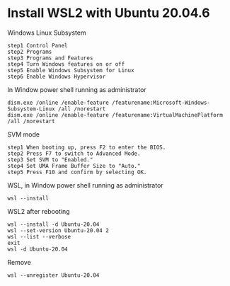 # Install WSL2 with Ubuntu 20.04.6

Windows Linux Subsystem
```
step1 Control Panel
step2 Programs
step3 Programs and Features
step4 Turn Windows features on or off
step5 Enable Windows Subsystem for Linux
step6 Enable Windows Hypervisor

```

In Window power shell running as administrator
```
dism.exe /online /enable-feature /featurename:Microsoft-Windows-Subsystem-Linux /all /norestart
dism.exe /online /enable-feature /featurename:VirtualMachinePlatform /all /norestart
```


SVM mode
```
step1 When booting up, press F2 to enter the BIOS.
step2 Press F7 to switch to Advanced Mode.
step3 Set SVM to "Enabled."
step4 Set UMA Frame Buffer Size to "Auto."
step5 Press F10 and confirm by selecting OK.
```

WSL, in Window power shell running as administrator
```
wsl --install
```

WSL2 after rebooting
```
wsl --install -d Ubuntu-20.04
wsl --set-version Ubuntu-20.04 2
wsl --list --verbose
exit
wsl -d Ubuntu-20.04
```

Remove
```
wsl --unregister Ubuntu-20.04
```


